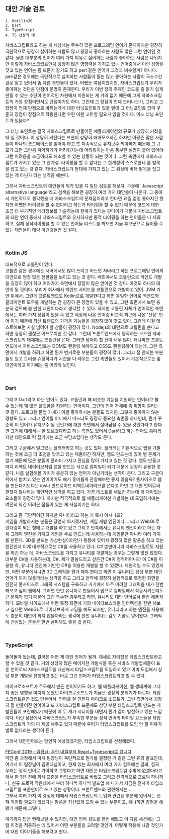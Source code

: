 ## 대안 기술 검토

```
1. KotilinJS
2. Dart
3. TypeScript
4. TS 선정의 예
```

자바스크립트라고 하는 게 세상에는 무수히 많은 프로그래밍 언어가 존재하지만 굉장히 극단적으로 굉장히 싫어하는 사람도 많고 굉장히 좋아하는 사람도 많은 그런 언어인 것 같다. 물론 대부분의 언어가 여러 가지 이유로 싫어하는 사람과 좋아하는 사람은 나뉘지만 이렇게 자바스크립트만큼 굉장히 많은 영향력을 가지고 있는 언어중에서 이런 성향을 갖고 있는 언어는 좀 드문거 같기도 하고 perl 같은 언어가 그것과 비슷할까? 아니다. perl같은 경우에는 극단적으로 싫어하는 사람들이 훨씬 많고 좋아하는 사람이 극소수인 걸로 알고 있어서 좀 다른 측면들이 있다. 어쨌든 여담이였지만, 자바스크립트가 우리가 좋아하는 것만큼 단점이 분명히 존재한다. 우리가 이번 장의 주제인 코드를 좀 읽기 쉽게 만들 수 있는 수단이 언어적인 차원에서 지원되는 게 거의 없기 때문에 그게 자바스크립트의 가장 장점이면서도 단점이기도 하다. 그런데 그 장점이 언제 드러나는가, 그리고 그 장점이 언제 단점으로 바뀌는가에 대한 터닝포인트가 있을 텐데 그 터닝포인트 없이 꾸준히 장점이 장점으로 작동한다면 우린 이런 고민할 필요가 없을 것이다. 어느 터닝 포인트가 있을까? <br />

그 터닝 포인트는 결국 자바스크립트로 만들어진 애플리케이션의 규모가 상당히 커졌을 때 일 것이다. 이 상당히 커진다는 표현이 상당히 애매모호하긴 하지만 어쨌뜬 많은 사람들이 하나의 코드베이스를 읽어야 하고 또 지속적으로 유지보수 되야하기 때문에 그 규모가 크면 그만큼 파악하기가 어려워지는데 어려워지는 만큼 풍부한 설명이 붙어 있어야 그런 어려움을 조금이라도 해소할 수 있는 상황이 되는 것이다. 그런 측면에서 자바스크립트가 가지고 있는 그 한계성. 타이핑을 할 수 없다는 그 한계성이 스스로한테 좀 발목을 잡고 있는 것 같다. 자바스크립트가 현대에 가지고 있는 그 위상에 비해 발목을 잡고 있는 게 아닌가 라는 생각을 해본다.<br />

그래서 자바스크립트의 대안들이 뭐가 있을 지 일단 검토를 해보자. 구글에 'Javascript alternative language'라고 검색을 해보면 굉장히 여러 가지 대안들이 나온다. 그 중에서 개인적으로 생각했을 때 자바스크립트의 문제점이라고 한다면 요즘 엄청 좋아지긴 했지만 어쨋뜬 타이핑을 할 수 없다라고 하는거 타이핑을 할 수 없기 때문에 코드에 대한 조금 더 부가적인 메타정보를 기술하는데 한계가 있다는 판다이기 때문에 자바스크립트의 대안 언어 중에서 자바스크립트와 유사하지만 동적 타이핑을 하는 언어들은 다 제외하고, 실제 정적타이핑을 할 수 있는 언어들 리스트를 봐보면 지금 후보군으로 들어올 수 있는 대안들이 대략 이런것들인 것 같다.

<br />

### Kotlin JS

대표적으로 코틀린이 있다.<br />
코틀린 같은 경우에는 서버에서도 많이 쓰이고 어느덧 자바라고 하는 프로그래밍 언어의 대안으로 엄청 많은 전환율을 보이고 있는 것 같다. 배민에서도 코틀린으로 백엔드 개발을 굉장히 많이 하고 여러가지 측면에서 장점이 많은 언어인 것 같다. 이것도 하나의 대안이 될 것이다. 우리가 회사에서 백엔드 사이드를 코틀린으로 개발하고 있어. JVM 기반 위에서. 그런데 프론트엔드도 Kotlin으로 개발한다고 하면 동일한 언어로 백엔드와 클라이언트 모두를 개발하는 건 굉장히 큰 장점이 있을 수 있고, 그런 측면에서 보면 충분히 검토해 볼 만한 대안이다라고 생각할 수 있다. 하지만 코틀린 자체가 언어적인 측면에서는 여러 가지 장점이 있을 수 있고 세상에 나온 언어중 비교적 최근에 나온 '신상' 언어 이기 때문에 최신 트렌드의 가까운 기능들을 굉장히 많이 갖고 있다. 그런데 이걸 테스트해보면 사실 넘어야 할 산들이 굉장히 많다. Nodejs의 대안으로 코틀린을 쓴다고 하면 굉장히 괜찮은 어프로치인 것 같다. 그런데 프론트엔드에서 동작하는 코드인 자바스크립트의 대체재로 코틀린을 쓴다. 그러면 넘어야 할 산이 너무 많다. 왜냐하면 프론트엔드에서 자바스크립트는 DOM도 핸들링 해야되고 CSS도 핸들링해야 되는데, 그런 측면에서 개발을 하려고 하면 뭔가 번거로운 부분들이 굉장히 많다. 그리고 잘 안되는 부분들도 있고 트러블 슈팅하다가 시간을 다 떼우는 그런 측면들도 있어서 기본적으로는 좀 대안이라고 하기에는 좀 어려워 보인다.<br />

<br />

### Dart

그리고 Dart라고 하는 언어도 있다. 코틀린과 꽤 비슷한 기능을 지원하는 언어라고 볼 수 있는데 꽤 많은 플랫폼을 지원하는 언어이다. 그런데 언어 자체에 좀 취향이 갈리는 것 같다. 프로그램 문법 자체가 이걸 좋아하시는 분들도 있지만, 그렇게 좋아하지 않는 경향도 있고 그리고 언어를 어디에서 미느냐도 굉장히 중요한 측면중 하나인데, 뭔가 꾸준히 이 언어가 유지보수 될 것인가에 대한 측면에서 살아남을 수 있을 것인가라고 한다면 그거에 대해서는 잘 모르겠다라고 하는 측면도 있어서 Dart라고 하는 언어도 흥미롭지만 대안으로 탁
잡기에는 조금 부담스럽다는 생각도 든다.<br />

그리고 구글에서 밀고있는 플러터라고 하는 것도 있다. 플러터는 기본적으로 앱을 개발하는 것에 조금 더 초점을 맞추고 있는 제품이긴 하지만, 웹도 만드는데 있어 별 문제가 없기 때문에 많은 분들이 플러터 가지고 관심을 많이 가지고 있는 것 같다. 앱도 만들고 마치 리액트 네이티브처럼 앱을 만드는 식으로 컴파일이 되기 때문에 굉장히 유용한 것 같다. 나름 실험해볼 가치가 충분히 있는 언어가 아닌가라는 생각이 든다. 그리고 구글이 뒤에서 받치고 있는 언어이기도 해서 흥미롭게 관찰해보면 좋지 않을까? 풀사이즈로 웹을 만든다기보다는 ios나 안드로이드 리액트네이티브를 쓴다고 하면 그 대안 언어로써 괜찮지 않나라는 개인적인 생각을 하고 있다. 가끔 테스트를 해보긴 하는데 꽤 재미있는 요소들이 굉장히 많다. 하지만 적극적으로 웹 애플리케이션 개발하는 데 도입하기에는 여전히 약간 어려운 점들이 있는 게 사실이기는 하다.<br />

그리고 좀 극단적이긴 하지만 유니티라고 하는 거 혹시 아시나요?<br />
게임을 개발하시는 분들은 당연히 아시겠지만, 게임 개발 엔진이다. 그리고 WebGL로 렌더링이 되는 형태로 개발을 하고 있고 그리고 안쪽에서는 유니티 엔진이라고 하는 자체 그래픽 엔진을 가지고 게임을 주로 만드는데 사용하는데 게임뿐만 아니라 여러 가지를 만든다. 3D를 만드는 가상현실이라던가 등등에 있어서 굉장히 많은 활용을 하고 있는 엔진인데 이게 내부적으로는 C#을 사용하고 있다. C# 뿐만아니라 자바스크립트도 지원을 하긴 하는 데, 자바스크립트를 가지고 유니티를 개발하는 경우는 그렇게 많진 않았다. 대부분 C#을 사용하는데, C#. 제가 말씀드리고 싶은건 C#이 정적어어니까 이 C#을 이용한 즉, 유니티 엔진에 기반한 C#을 이용한 개발을 할 수 있겠다. 제한적일 수도 있겠지만, 어떤 부분에서냐면 3D 그래픽을 뭔가 해야 한다고 하면 이 유니티도 상당 부분 대안 언어가 되지 않을까라는 생각을 하고 그리고 만약에 굉장히 실험적으로 특정한 화면을 완전히 풀사이즈로 그래픽 시스템을 구축하고 거기에서 아주 미려한 그래픽을 내가 한번 해보고 싶어 웹에서. 그러면 한번 유니티로 만들어서 웹으로 컴파일해서 작동시키는데도 큰 문제가 없기 때문에 그런 특수한 경우라고 하면, 유니티도 대안 언어로서 한번 해봄직하다. 모바일 사이드에서 어떤 특정 화면에 거의 네이티브스러운 인터랙션을 한번 해보고 싶다면 WebGL로 네이티브하게 코딩을 해도 되지만, 유니티라고 하는 엔진을 사용해도 충분히 대안이 되지 않을까라는 생각에 한번 유니티도 검토 기술로 넣어봤다. 그래픽에 관심있는 분들은 한번 살펴봐도 좋을 것 같다.<br />

<br />

### TypeScript

돌아돌아 왔는데, 결국은 어떤 게 대안 언어가 될까. 대세로 자리잡은 타입스크립트라고 할 수 있을 것 같다. 거의 상당히 많은 메이저한 개발사들 혹은 서비스 개발업체들이 표준 언어로써 자바스크립트를 대신해서 타입스크립트를 도입하고 있고 이미 도입해서 상당 부분 개발을 진행하고 있는 바로 그런 언어가 타입스크립트라고 할 수 있다.<br />

마이크로소프트가 주도해서 만든 언어이기도 하고, 웹 애플리케이션, 웹 생태계에 그다지 좋은 영향을 미치지 못했던 마이크로소프트가 지금은 굉장히 분위기가 다르다. 타입스크립트같은 것도 만들어서. 언어를 잘 만든다 마이크로 소프트가. 그런 측면에서 굉장히 잘 만들어진 언어이고 또 자바스크립트 표준에도 상당 부분 타입스크립트 만드는 개발진들이 포진해있기 때문에 이 두 개가 시너지를 내면서 뭔가 같이 발전하고 있는 느낌이다. 이런 상황에서 자바스크립트가 부족한 부분들 정적 언어의 타이핑 요소들을 타입스크립트가 거의 다 제공 해주고 있기 때문에 우리가 타입스크립트를 도입 안 할 이유가 별로 없다라는 생각이 든다.<br />

그래서 대안언어로는 당연히 예상했겠지만, 타입스크립트를 선정해봤다.<br />

[FEConf 2019 - 팀장님: 우린 내일부터 React+Typescript로 갑니다](https://youtu.be/bpr8ASZny5c)<br />
약간 좀 과장해서 마치 팀장님이 독단적으로 뭔가를 결정한 거 같은 그런 류의 발표인데, 여기서 이 팀장님이 김민태님이고, 현재 있는 회사에서 여러 가지 검토해본 결과, 결국 우리는 정적 언어로 가야하고 그렇다고 하면 대안은 타입스크립트일 수밖에 없겠다라고해서 한 3년 전에 회사 표준을 타입스크립트로 바꿨고 그리고 전격적으로 프로덕 하나하나, 신규 프로덕 작은데에서 부터 하나씩 하나씩 빌드업 해 나가서 지금은 전사가 타입스크립트를 표준언어로 쓰고 있는 상황이다. 프론트엔드와 관련해서는...<br />
그래서 여러 가지 이 결정에 대해서 타입스크립트의 도입과 관련된 부분에 있어서는 전혀 걱정할 필요가 없겠다는 말씀을 자신있게 드릴 수 있는 부분이고, 왜냐하면 경험을 해봤기 때문에 그렇다.<br />

여기까지 답은 뻔해보일 수 있지만, 대안 언어 검토를 한번 해봤고 이 다음 세션에는 그럼 이것을 적용하는 데 있어서 어떤 부분들을 고려할 것인가. 어떻게 적용해 나갈 것인가에 대한 이야기들을 해보려고 한다.
